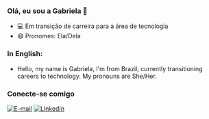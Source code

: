 ### Olá, eu sou a Gabriela 👋


- 💻 Em transição de carreira para a área de tecnologia
- 😄 Pronomes: Ela/Dela

### In English:
- Hello, my name is Gabriela, I'm from Brazil, currently transitioning careers to technology. My pronouns are She/Her. 

### Conecte-se comigo

[![E-mail](https://img.shields.io/badge/-Email-000?style=for-the-badge&logo=microsoft-outlook&logoColor=E94D5F)](mailto:gabrielasouzareis@gmail.com)
[![LinkedIn](https://img.shields.io/badge/-LinkedIn-000?style=for-the-badge&logo=linkedin&logoColor=30A3DC)](https://www.linkedin.com/in/gabrielasreis/)